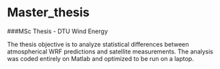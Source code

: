 # Master_thesis
###MSc Thesis - DTU Wind Energy

The thesis objective is to analyze statistical differences between atmospherical WRF predictions and satellite measurements. The analysis was coded entirely on Matlab and optimized to be run on a laptop.
